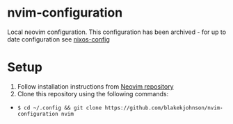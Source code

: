 # nvim-configuration

Local neovim configuration. This configuration has been archived - for up to date configuration see [nixos-config](https://github.com/blakekjohnson/nixos-config)

# Setup

1. Follow installation instructions from [Neovim repository](https://github.com/neovim/neovim/blob/master/INSTALL.md)
2. Clone this repository using the following commands:
- `$ cd ~/.config && git clone https://github.com/blakekjohnson/nvim-configuration nvim`

